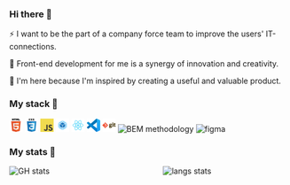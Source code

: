 ### Hi there 👋


⚡ I want to be the part of a company force team to improve the users' IT-connections.

🌱 Front-end development for me is a synergy of innovation and creativity.

🤔 I'm here because I'm inspired by creating a useful and valuable product.



### My stack 💪

<p>
  <img src="https://raw.githubusercontent.com/github/explore/80688e429a7d4ef2fca1e82350fe8e3517d3494d/topics/html/html.png" alt="HTML5" height="24">
  <img src="https://raw.githubusercontent.com/github/explore/80688e429a7d4ef2fca1e82350fe8e3517d3494d/topics/css/css.png" alt="CSS3" height="24">
  <img src="https://raw.githubusercontent.com/github/explore/80688e429a7d4ef2fca1e82350fe8e3517d3494d/topics/javascript/javascript.png" alt="JavaScript" height="24">
  <img src="https://raw.githubusercontent.com/github/explore/80688e429a7d4ef2fca1e82350fe8e3517d3494d/topics/webpack/webpack.png" alt="Webpack" height="24">
  <img src="https://raw.githubusercontent.com/github/explore/80688e429a7d4ef2fca1e82350fe8e3517d3494d/topics/react/react.png" alt="React" height="24">
  <img src="https://raw.githubusercontent.com/github/explore/80688e429a7d4ef2fca1e82350fe8e3517d3494d/topics/visual-studio-code/visual-studio-code.png" alt="VS Code" height="24">
  <img src="https://raw.githubusercontent.com/github/explore/80688e429a7d4ef2fca1e82350fe8e3517d3494d/topics/git/git.png" alt="git" height="24">
  <img src="https://cdn4.telesco.pe/file/UWHOVFzLSFO6K5JneJQvRZvtLz4PF-4ELcPzT7bAGzDEzkwxdbImgERoanulDiCRMoYIyQ696UZAzXmPj1wyoe2rqBUcTgfiRegNF7K_hr7my8YKxYpNEWWz9z2dtnG7QF5kP10sooRswFhb4dsrj7Vk_6VQkcZ38ndcZa_FF1J62nmMpFWWriCf71Y9YZXJJ4OAyRH75lGc6rxLqCr7P2l-VKkIENZi-XvidoAfvDFv_rC2adTCGK9vpyYhh7KaowDtQhtaThJjm4esQqfCyQI6A-cljWuddisM3GVBZsJQ4BqOPdaq663v23hE4W0q16r8VsmABIcARA7DNjc5_A.jpg" alt="BEM methodology" height="24">
  <img src="https://upload.wikimedia.org/wikipedia/commons/thumb/3/33/Figma-logo.svg/1200px-Figma-logo.svg.png" alt="figma" height="24">
</p>


### My stats 🎯
<a href="https://github-readme-stats.vercel.app/api?username=barbylka&hide=stars&show_icons=true&theme=buefy&icon_color=FFCF40&hide_border=true">
  <img align="left" alt="GH stats"  width="45%" src="https://github-readme-stats.vercel.app/api?username=barbylka&hide=stars&show_icons=true&theme=buefy&icon_color=FFCF40&hide_border=true"/>
</a>

<a href="https://github-readme-stats.vercel.app/api/top-langs/?username=barbylka&layout=compact&theme=buefy&hide_border=true">
  <img align="right" alt="langs stats" width="45%" src="https://github-readme-stats.vercel.app/api/top-langs/?username=barbylka&layout=compact&theme=buefy&hide_border=true" />
</a>
